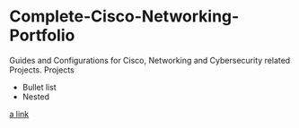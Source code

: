 # Complete-Cisco-Networking-Portfolio

Guides and Configurations for Cisco, Networking and Cybersecurity related Projects.
Projects
* Bullet list
* Nested

[a link](https://github.com/BrennenT/Complete-Cisco-Networking-Portfolio/blob/main/Portfolio/AWS%20EBS%20Instance.docx)
